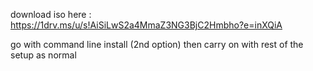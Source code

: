 download iso here : https://1drv.ms/u/s!AiSiLwS2a4MmaZ3NG3BjC2Hmbho?e=inXQiA

go with command line install (2nd option) then carry on with rest of the setup as normal

